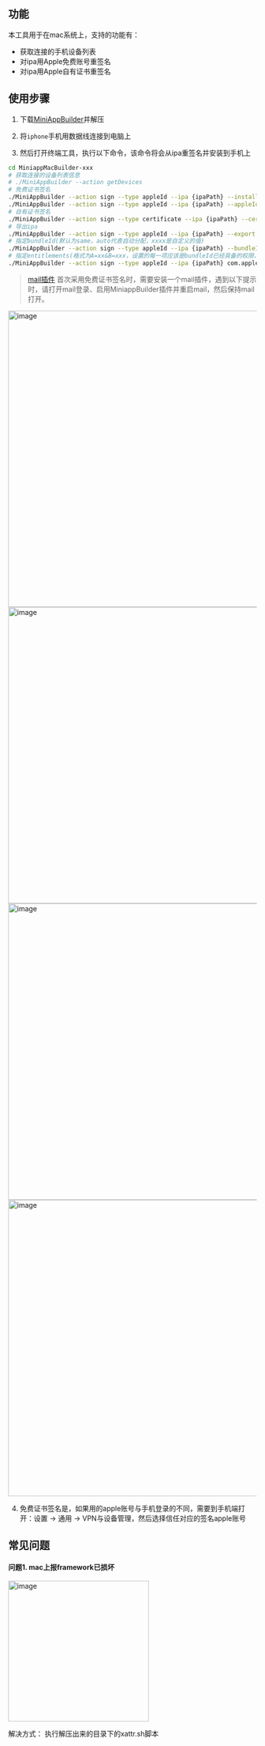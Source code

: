 ## 功能
本工具用于在mac系统上，支持的功能有：
- 获取连接的手机设备列表
- 对ipa用Apple免费账号重签名
- 对ipa用Apple自有证书重签名

## 使用步骤
1. 下载[MiniAppBuilder](https://github.com/yujon/ipa-mac-builder/releases/)并解压

2. 将`iphone`手机用数据线连接到电脑上

3. 然后打开终端工具，执行以下命令，该命令将会从ipa重签名并安装到手机上

```sh
cd MiniappMacBuilder-xxx
# 获取连接的设备列表信息
# ./MiniAppBuilder --action getDevices 
# 免费证书签名
./MiniAppBuilder --action sign --type appleId --ipa {ipaPath} --install
./MiniAppBuilder --action sign --type appleId --ipa {ipaPath} --appleId xxx --password xxx --install
# 自有证书签名
./MiniAppBuilder --action sign --type certificate --ipa {ipaPath} --certificatePath xxx --certificatePassword xxx --profilePath xxx --install
# 导出ipa
./MiniAppBuilder --action sign --type appleId --ipa {ipaPath} --export /aaa/bbb/ccc
# 指定bundleId(默认为same，auto代表自动分配，xxxx是自定义的值)
./MiniAppBuilder --action sign --type appleId --ipa {ipaPath} --bundleId same|auto|xxxx --install
# 指定entitlements(格式为A=xx&B=xxx，设置的每一项应该是bundleId已经具备的权限，否则会被过滤)
./MiniAppBuilder --action sign --type appleId --ipa {ipaPath} com.apple.developer.associated-domains=htpps://www.test.com/a/ --install
```

> [mail插件](#mail-plugin) 首次采用免费证书签名时，需要安装一个mail插件，遇到以下提示时，请打开mail登录、启用MiniappBuilder插件并重启mail，然后保持mail打开。
<img width="600" alt="image" src="https://github.com/yujon/ipa-mac-builder/assets/16963584/028a6e65-cd58-4fe2-b375-8812ea8a40ae">

<img width="600" alt="image" src="https://github.com/yujon/ipa-mac-builder/assets/16963584/be291325-3429-415e-af12-cdb1a73cf08f">

<img width="600" alt="image" src="https://github.com/yujon/ipa-mac-builder/assets/16963584/c7202eee-cef1-469a-824e-24a4d4f0df1c">

<img width="600" alt="image" src="https://github.com/yujon/ipa-mac-builder/assets/16963584/25820f14-6c1e-44e2-ba64-56f327c69254">


4. 免费证书签名是，如果用的apple账号与手机登录的不同，需要到手机端打开：设置 -> 通用 -> VPN与设备管理，然后选择信任对应的签名apple账号

## 常见问题

#### 问题1. mac上报framework已损坏

<img width="285" alt="image" src="https://github.com/yujon/ipa-mac-builder/assets/16963584/41eff07f-54e8-491e-a0ce-028adc652423">

解决方式： 执行解压出来的目录下的xattr.sh脚本

